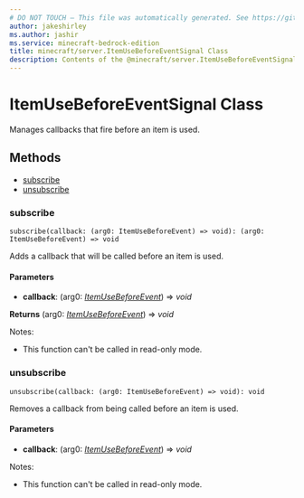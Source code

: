 ```yaml
---
# DO NOT TOUCH — This file was automatically generated. See https://github.com/mojang/minecraftapidocsgenerator to modify descriptions, examples, etc.
author: jakeshirley
ms.author: jashir
ms.service: minecraft-bedrock-edition
title: minecraft/server.ItemUseBeforeEventSignal Class
description: Contents of the @minecraft/server.ItemUseBeforeEventSignal class.
---
```

# ItemUseBeforeEventSignal Class

Manages callbacks that fire before an item is used.

## Methods
- [subscribe](#subscribe)
- [unsubscribe](#unsubscribe)

### **subscribe**
`
subscribe(callback: (arg0: ItemUseBeforeEvent) => void): (arg0: ItemUseBeforeEvent) => void
`

Adds a callback that will be called before an item is used.

#### **Parameters**
- **callback**: (arg0: [*ItemUseBeforeEvent*](ItemUseBeforeEvent.md)) => *void*

**Returns** (arg0: [*ItemUseBeforeEvent*](ItemUseBeforeEvent.md)) => *void*
  
Notes:
- This function can't be called in read-only mode.

### **unsubscribe**
`
unsubscribe(callback: (arg0: ItemUseBeforeEvent) => void): void
`

Removes a callback from being called before an item is used.

#### **Parameters**
- **callback**: (arg0: [*ItemUseBeforeEvent*](ItemUseBeforeEvent.md)) => *void*
  
Notes:
- This function can't be called in read-only mode.
